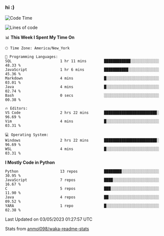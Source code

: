 ### hi :)

<!--START_SECTION:waka-->
![Code Time](http://img.shields.io/badge/Code%20Time-970%20hrs%2043%20mins-blue)

![Lines of code](https://img.shields.io/badge/From%20Hello%20World%20I%27ve%20Written-3.5%20million%20lines%20of%20code-blue)

📊 **This Week I Spent My Time On** 

```text
🕑︎ Time Zone: America/New_York

💬 Programming Languages: 
SQL                      1 hr 11 mins        ████████████░░░░░░░░░░░░░   48.33 % 
JavaScript               1 hr 6 mins         ███████████░░░░░░░░░░░░░░   45.36 % 
Markdown                 4 mins              █░░░░░░░░░░░░░░░░░░░░░░░░   03.01 % 
Java                     4 mins              █░░░░░░░░░░░░░░░░░░░░░░░░   02.74 % 
Bash                     0 secs              ░░░░░░░░░░░░░░░░░░░░░░░░░   00.38 % 

🔥 Editors: 
VS Code                  2 hrs 22 mins       ████████████████████████░   96.69 % 
Vim                      4 mins              █░░░░░░░░░░░░░░░░░░░░░░░░   03.31 % 

💻 Operating System: 
Windows                  2 hrs 22 mins       ████████████████████████░   96.69 % 
WSL                      4 mins              █░░░░░░░░░░░░░░░░░░░░░░░░   03.31 % 
```

**I Mostly Code in Python** 

```text
Python                   13 repos            ████████░░░░░░░░░░░░░░░░░   30.95 % 
JavaScript               7 repos             ████░░░░░░░░░░░░░░░░░░░░░   16.67 % 
C                        5 repos             ███░░░░░░░░░░░░░░░░░░░░░░   11.90 % 
Java                     4 repos             ██░░░░░░░░░░░░░░░░░░░░░░░   09.52 % 
YARA                     1 repo              █░░░░░░░░░░░░░░░░░░░░░░░░   02.38 % 
```




 Last Updated on 03/05/2023 01:27:57 UTC
<!--END_SECTION:waka-->

Stats from [anmol098/waka-readme-stats](https://github.com/anmol098/waka-readme-stats)